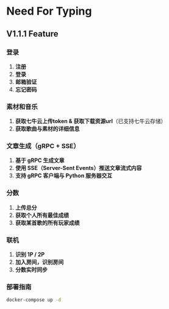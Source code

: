 # Need For Typing

## V1.1.1 Feature

### 登录
1. **注册**
2. **登录**
3. **邮箱验证**
4. **忘记密码**

### 素材和音乐
1. **获取七牛云上传token & 获取下载资源url**（已支持七牛云存储）
2. **获取歌曲与素材的详细信息**

### 文章生成（gRPC + SSE）
1. **基于 gRPC 生成文章**
2. **使用 SSE（Server-Sent Events）推送文章流式内容**
3. **支持 gRPC 客户端与 Python 服务器交互**

### 分数
1. **上传总分**
2. **获取个人所有最佳成绩**
3. **获取某首歌的所有玩家成绩**

### 联机
1. **识别 1P / 2P**
2. **加入房间，识别房间**
3. **分数实时同步**

### 部署指南
```sh
docker-compose up -d
